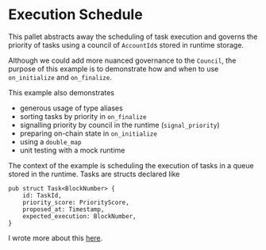 # Execution Schedule

This pallet abstracts away the scheduling of task execution and governs the priority of tasks using
a council of `AccountId`s stored in runtime storage.

Although we could add more nuanced governance to the `Council`, the purpose of this example is to
demonstrate how and when to use `on_initialize` and `on_finalize`.

This example also demonstrates

-   generous usage of type aliases
-   sorting tasks by priority in `on_finalize`
-   signalling priority by council in the runtime (`signal_priority`)
-   preparing on-chain state in `on_initialize`
-   using a `double_map`
-   unit testing with a mock runtime

The context of the example is scheduling the execution of tasks in a queue stored in the runtime.
Tasks are structs declared like

```rust, ignore
pub struct Task<BlockNumber> {
    id: TaskId,
    priority_score: PriorityScore,
    proposed_at: Timestamp,
    expected_execution: BlockNumber,
}
```

I wrote more about this [here](../../../../src/testing/schedule.md).
